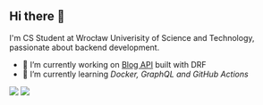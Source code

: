 ## Hi there 👋

I'm CS Student at Wrocław Univerisity of Science and Technology, passionate about backend development.

- 🔭 I’m currently working on [Blog API](https://github.com/ArturRejment/blog-api) built with DRF
- 🌱 I’m currently learning *Docker, GraphQL and GitHub Actions*

<img src="https://github-readme-stats.vercel.app/api?username=arturrejment&&show_icons=true&title_color=ffffff&icon_color=3572D5&text_color=daf7dc&bg_color=151515&count_private=true">
<img src="https://github-readme-stats.vercel.app/api/top-langs/?username=arturrejment&layout=compact&title_color=ffffff&icon_color=bb2acf&text_color=daf7dc&bg_color=151515">
